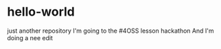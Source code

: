 # hello-world
just another repository
I'm going to the #4OSS lesson hackathon
And I'm doing a nee edit
